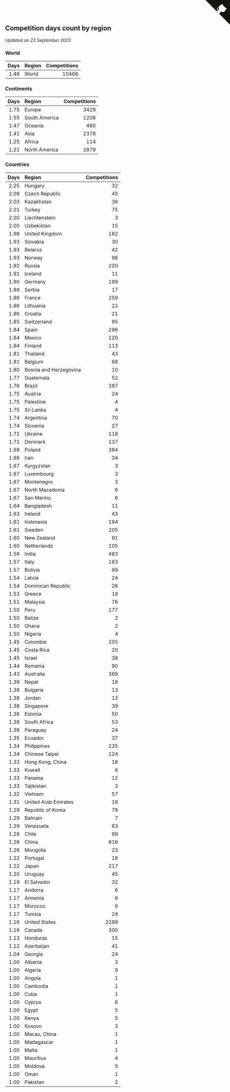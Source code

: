 ## Competition days count by region

*Updated on 23 September 2023*


### World

| Days | Region | Competitions |
| ---: | :--- | ---: |
| 1.48 | World | 10466 |

### Continents

| Days | Region | Competitions |
| ---: | :--- | ---: |
| 1.75 | Europe | 3429 |
| 1.55 | South America | 1206 |
| 1.47 | Oceania | 460 |
| 1.41 | Asia | 2378 |
| 1.25 | Africa | 114 |
| 1.21 | North America | 2879 |

### Countries

| Days | Region | Competitions |
| ---: | :--- | ---: |
| 2.25 | Hungary | 32 |
| 2.09 | Czech Republic | 45 |
| 2.03 | Kazakhstan | 36 |
| 2.01 | Turkey | 75 |
| 2.00 | Liechtenstein | 3 |
| 2.00 | Uzbekistan | 15 |
| 1.98 | United Kingdom | 182 |
| 1.93 | Slovakia | 30 |
| 1.93 | Belarus | 42 |
| 1.93 | Norway | 96 |
| 1.92 | Russia | 220 |
| 1.91 | Iceland | 11 |
| 1.90 | Germany | 199 |
| 1.88 | Serbia | 17 |
| 1.86 | France | 259 |
| 1.86 | Lithuania | 22 |
| 1.86 | Croatia | 21 |
| 1.85 | Switzerland | 95 |
| 1.84 | Spain | 296 |
| 1.84 | Mexico | 120 |
| 1.84 | Finland | 113 |
| 1.81 | Thailand | 43 |
| 1.81 | Belgium | 68 |
| 1.80 | Bosnia and Herzegovina | 10 |
| 1.77 | Guatemala | 52 |
| 1.76 | Brazil | 387 |
| 1.75 | Austria | 24 |
| 1.75 | Palestine | 4 |
| 1.75 | Sri Lanka | 4 |
| 1.74 | Argentina | 70 |
| 1.74 | Slovenia | 27 |
| 1.71 | Ukraine | 118 |
| 1.71 | Denmark | 137 |
| 1.68 | Poland | 384 |
| 1.68 | Iran | 34 |
| 1.67 | Kyrgyzstan | 3 |
| 1.67 | Luxembourg | 3 |
| 1.67 | Montenegro | 3 |
| 1.67 | North Macedonia | 6 |
| 1.67 | San Marino | 6 |
| 1.64 | Bangladesh | 11 |
| 1.63 | Ireland | 43 |
| 1.61 | Indonesia | 194 |
| 1.61 | Sweden | 205 |
| 1.60 | New Zealand | 91 |
| 1.60 | Netherlands | 105 |
| 1.58 | India | 483 |
| 1.57 | Italy | 183 |
| 1.57 | Bolivia | 99 |
| 1.54 | Latvia | 24 |
| 1.54 | Dominican Republic | 26 |
| 1.53 | Greece | 19 |
| 1.51 | Malaysia | 76 |
| 1.50 | Peru | 177 |
| 1.50 | Belize | 2 |
| 1.50 | Ghana | 2 |
| 1.50 | Nigeria | 4 |
| 1.45 | Colombia | 205 |
| 1.45 | Costa Rica | 20 |
| 1.45 | Israel | 38 |
| 1.44 | Romania | 90 |
| 1.43 | Australia | 369 |
| 1.39 | Nepal | 18 |
| 1.38 | Bulgaria | 13 |
| 1.38 | Jordan | 13 |
| 1.38 | Singapore | 39 |
| 1.38 | Estonia | 50 |
| 1.38 | South Africa | 53 |
| 1.38 | Paraguay | 24 |
| 1.35 | Ecuador | 37 |
| 1.34 | Philippines | 235 |
| 1.34 | Chinese Taipei | 124 |
| 1.33 | Hong Kong, China | 18 |
| 1.33 | Kuwait | 6 |
| 1.33 | Panama | 12 |
| 1.33 | Tajikistan | 3 |
| 1.32 | Vietnam | 57 |
| 1.31 | United Arab Emirates | 16 |
| 1.29 | Republic of Korea | 78 |
| 1.29 | Bahrain | 7 |
| 1.29 | Venezuela | 63 |
| 1.28 | Chile | 99 |
| 1.26 | China | 616 |
| 1.26 | Mongolia | 23 |
| 1.22 | Portugal | 18 |
| 1.22 | Japan | 217 |
| 1.20 | Uruguay | 45 |
| 1.19 | El Salvador | 32 |
| 1.17 | Andorra | 6 |
| 1.17 | Armenia | 6 |
| 1.17 | Morocco | 6 |
| 1.17 | Tunisia | 24 |
| 1.16 | United States | 2299 |
| 1.16 | Canada | 300 |
| 1.13 | Honduras | 15 |
| 1.12 | Azerbaijan | 41 |
| 1.04 | Georgia | 24 |
| 1.00 | Albania | 3 |
| 1.00 | Algeria | 9 |
| 1.00 | Angola | 1 |
| 1.00 | Cambodia | 1 |
| 1.00 | Cuba | 1 |
| 1.00 | Cyprus | 8 |
| 1.00 | Egypt | 5 |
| 1.00 | Kenya | 5 |
| 1.00 | Kosovo | 3 |
| 1.00 | Macau, China | 1 |
| 1.00 | Madagascar | 1 |
| 1.00 | Malta | 1 |
| 1.00 | Mauritius | 4 |
| 1.00 | Moldova | 5 |
| 1.00 | Oman | 1 |
| 1.00 | Pakistan | 2 |


<a href="https://github.com/jonatanklosko/wca_statistics" class="github-corner" aria-label="View source on Github"><svg width="80" height="80" viewBox="0 0 250 250" style="fill:#151513; color:#fff; position: absolute; top: 0; border: 0; right: 0;" aria-hidden="true"><path d="M0,0 L115,115 L130,115 L142,142 L250,250 L250,0 Z"></path><path d="M128.3,109.0 C113.8,99.7 119.0,89.6 119.0,89.6 C122.0,82.7 120.5,78.6 120.5,78.6 C119.2,72.0 123.4,76.3 123.4,76.3 C127.3,80.9 125.5,87.3 125.5,87.3 C122.9,97.6 130.6,101.9 134.4,103.2" fill="currentColor" style="transform-origin: 130px 106px;" class="octo-arm"></path><path d="M115.0,115.0 C114.9,115.1 118.7,116.5 119.8,115.4 L133.7,101.6 C136.9,99.2 139.9,98.4 142.2,98.6 C133.8,88.0 127.5,74.4 143.8,58.0 C148.5,53.4 154.0,51.2 159.7,51.0 C160.3,49.4 163.2,43.6 171.4,40.1 C171.4,40.1 176.1,42.5 178.8,56.2 C183.1,58.6 187.2,61.8 190.9,65.4 C194.5,69.0 197.7,73.2 200.1,77.6 C213.8,80.2 216.3,84.9 216.3,84.9 C212.7,93.1 206.9,96.0 205.4,96.6 C205.1,102.4 203.0,107.8 198.3,112.5 C181.9,128.9 168.3,122.5 157.7,114.1 C157.9,116.9 156.7,120.9 152.7,124.9 L141.0,136.5 C139.8,137.7 141.6,141.9 141.8,141.8 Z" fill="currentColor" class="octo-body"></path></svg></a><style>.github-corner:hover .octo-arm{animation:octocat-wave 560ms ease-in-out}@keyframes octocat-wave{0%,100%{transform:rotate(0)}20%,60%{transform:rotate(-25deg)}40%,80%{transform:rotate(10deg)}}@media (max-width:500px){.github-corner:hover .octo-arm{animation:none}.github-corner .octo-arm{animation:octocat-wave 560ms ease-in-out}}</style>
